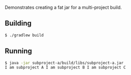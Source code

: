 Demonstrates creating a fat jar for a multi-project build.

## Building
```bash
$ ./gradlew build
```

## Running
```bash
$ java -jar subproject-a/build/libs/subproject-a.jar
I am subproject A I am subproject B I am subproject C
````